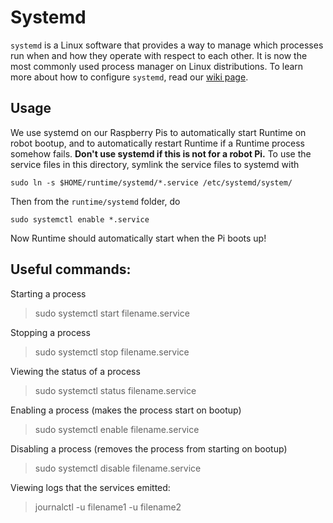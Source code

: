 # Systemd

`systemd` is a Linux software that provides a way to manage which processes run when and how they operate with respect to each other. It is now the most commonly used process manager on Linux distributions. To learn more about how to configure `systemd`, read our [wiki page](https://github.com/pioneers/c-runtime/wiki/Systemd).

## Usage

We use systemd on our Raspberry Pis to automatically start Runtime on robot bootup, and to automatically restart Runtime if a Runtime process somehow fails. **Don't use systemd if this is not for a robot Pi.** To use the service files in this directory, symlink the service files to systemd with

    sudo ln -s $HOME/runtime/systemd/*.service /etc/systemd/system/

Then from the `runtime/systemd` folder, do

    sudo systemctl enable *.service

Now Runtime should automatically start when the Pi boots up!

## Useful commands:

Starting a process
> sudo systemctl start filename.service

Stopping a process
> sudo systemctl stop filename.service

Viewing the status of a process
> sudo systemctl status filename.service

Enabling a process (makes the process start on bootup)
> sudo systemctl enable filename.service

Disabling a process (removes the process from starting on bootup)
> sudo systemctl disable filename.service

Viewing logs that the services emitted:
> journalctl -u filename1 -u filename2
